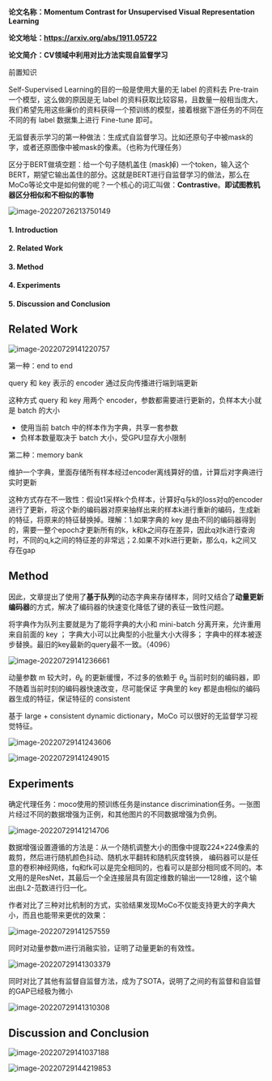 **论文名称：Momentum Contrast for Unsupervised Visual Representation Learning**

**论文地址：https://arxiv.org/abs/1911.05722**

**论文简介：CV领域中利用对比方法实现自监督学习**

前置知识

Self-Supervised Learning的目的一般是使用大量的无 label 的资料去 Pre-train 一个模型，这么做的原因是无 label 的资料获取比较容易，且数量一般相当庞大，我们希望先用这些廉价的资料获得一个预训练的模型，接着根据下游任务的不同在不同的有 label 数据集上进行 Fine-tune 即可。

无监督表示学习的第一种做法：生成式自监督学习。比如还原句子中被mask的字，或者还原图像中被mask的像素。（也称为代理任务）

区分于BERT做填空题：给一个句子随机盖住 (mask掉) 一个token，输入这个BERT，期望它输出盖住的部分。这就是BERT进行自监督学习的做法，那么在 MoCo等论文中是如何做的呢？一个核心的词汇叫做：**Contrastive**。**即试图教机器区分相似和不相似的事物**

![image-20220726213750149](./typoraimg/image-20220726213750149.png)



#### 1. Introduction

#### 2. Related Work

#### 3. Method

#### 4. Experiments

#### 5. Discussion and Conclusion

## Related Work

![image-20220729141220757](./typoraimg/image-20220729141220757.png)

第一种：end to end

query 和 key 表示的 encoder 通过反向传播进行端到端更新

这种方式 query 和 key 用两个 encoder，参数都需要进行更新的，负样本大小就是 batch 的大小

- 使用当前 batch 中的样本作为字典，共享一套参数
- 负样本数量取决于 batch 大小，受GPU显存大小限制

第二种：memory bank

维护一个字典，里面存储所有样本经过encoder离线算好的值，计算后对字典进行实时更新

这种方式存在不一致性：假设t1采样k个负样本，计算好q与k的loss对q的encoder进行了更新，将这个新的编码器对原来抽样出来的样本k进行重新的编码，生成新的特征，将原来的特征替换掉。理解：1.如果字典的 key 是由不同的编码器得到的，需要一整个epoch才更新所有的k，k和k之间存在差异，因此q对k进行查询时，不同的q,k之间的特征差的非常远；2.如果不对k进行更新，那么q，k之间又存在gap

## Method

因此，文章提出了使用了**基于队列**的动态字典来存储样本，同时又结合了**动量更新编码器**的方式，解决了编码器的快速变化降低了键的表征一致性问题。

将字典作为队列主要就是为了能将字典的大小和 mini-batch 分离开来，允许重用来自前面的 key ； 字典大小可以比典型的小批量大小大得多； 字典中的样本被逐步替换。最旧的key最新的query最不一致。（4096）

![image-20220729141236661](./typoraimg/image-20220729141236661.png)

动量参数 m 较大时，$\theta_k$ 的更新缓慢，不过多的依赖于 $\theta_q$ 当前时刻的编码器，即不随着当前时刻的编码器快速改变，尽可能保证 字典里的 key 都是由相似的编码器生成的特征，保证特征的 consistent


基于 large + consistent dynamic dictionary，MoCo 可以很好的无监督学习视觉特征。 

![image-20220729141243606](./typoraimg/image-20220729141243606.png)

![image-20220729141249015](./typoraimg/image-20220729141249015.png)

## Experiments

确定代理任务：moco使用的预训练任务是instance discrimination任务。一张图片经过不同的数据增强为正例，和其他图片的不同数据增强为负例。

![image-20220729141214706](./typoraimg/image-20220729141214706.png)

数据增强设置遵循的方法是：从一个随机调整大小的图像中提取224×224像素的裁剪，然后进行随机颜色抖动、随机水平翻转和随机灰度转换， 编码器可以是任意的卷积神经网络，fq和fk可以是完全相同的，也看可以是部分相同或不同的。本文用的是ResNet，其最后一个全连接层具有固定维数的输出——128维，这个输出由L2-范数进行归一化。

作者对比了三种对比机制的方式，实验结果发现MoCo不仅能支持更大的字典大小，而且也能带来更优的效果：

![image-20220729141257559](./typoraimg/image-20220729141257559.png)

同时对动量参数m进行消融实验，证明了动量更新的有效性。

![image-20220729141303379](./typoraimg/image-20220729141303379.png)

同时对比了其他有监督自监督方法，成为了SOTA，说明了之间的有监督和自监督的GAP已经极为微小

![image-20220729141310308](./typoraimg/image-20220729141310308.png)

## Discussion and Conclusion

![image-20220729141037188](./typoraimg/image-20220729141037188.png)

![image-20220729144219853](./typoraimg/image-20220729144219853.png)
